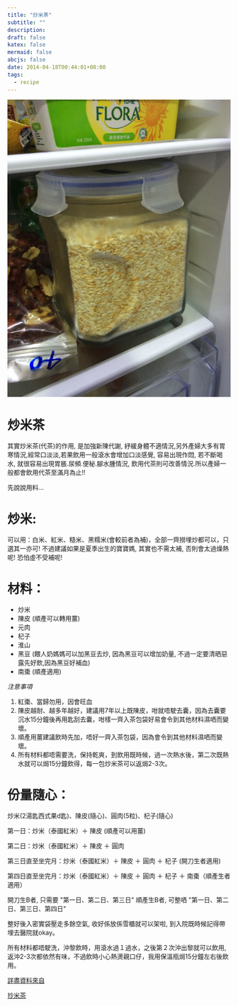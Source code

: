 ```yaml
---
title: "炒米茶"
subtitle: ""
description:
draft: false
katex: false
mermaid: false
abcjs: false
date: 2014-04-18T00:44:01+08:00
tags:
  - recipe
---
```



![photo][@1] 

#  炒米茶
其實炒米茶(代茶)的作用, 是加強新陳代謝, 紓緩身體不適情況,另外產婦大多有胃寒情況,經常口淡淡,若果飲用一般滾水會增加口淡感覺, 容易出現作悶, 若不斷喝水, 就很容易出現胃脹.尿頻.便秘.腳水腫情況, 飲用代茶則可改善情況.所以產婦一般都會飲用代茶至滿月為止!!

先說說用料...

# 炒米:

可以用：白米、紅米、糙米、黑糯米(會較前者為補)，全部一齊撈埋炒都可以，只選其一亦可! 不過建議如果是夏季出生的寶寶媽, 其實也不需太補, 否則會太過燥熱呢! 恐怕虛不受補呢!

# 材料：

- 炒米
- 陳皮 (順產可以轉用薑)
- 元肉
- 杞子
- 淮山
- 黑豆 (餵人奶媽媽可以加黑豆去炒, 因為黑豆可以增加奶量, 不過一定要清晒惡露先好飲,因為黑豆好補血)
- 南棗 (順產適用)

*注意事項*

1. 紅棗、當歸勿用，因會旺血
2. 陳皮越耐、越多年越好，建議用7年以上既陳皮，咁就唔駛去囊，因為去囊要沉水15分鐘後再用匙刮去囊，咁樣一齊入茶包袋好易會令到其他材料濕哂而變壞。
3.  順產用薑建議飲時先加，唔好一齊入茶包袋，因為會令到其他材料濕哂而變壞。
4.  所有材料都唔需要洗，保持乾爽，到飲用既時候，過一次熱水後，第二次既熱水就可以焗15分鐘飲得，每一包炒米茶可以返焗2-3次。

# 份量隨心：

炒米(2湯匙西式果d匙)、陳皮(隨心)、圓肉(5粒)、杞子(隨心)

第一日：炒米（泰國紅米）＋ 陳皮 (順產可以用薑)

第二日：炒米（泰國紅米）＋ 陳皮 ＋ 圓肉

第三日直至坐完月：炒米（泰國紅米）＋ 陳皮 ＋ 圓肉 ＋ 杞子 (開刀生者適用)

第四日直至坐完月：炒米（泰國紅米）＋ 陳皮 ＋ 圓肉 ＋ 杞子 ＋ 南棗（順產生者適用）

開刀生B者, 只需要 "第一日、第二日、第三日"
順產生B者, 可整哂 "第一日、第二日、第三日、第四日"

整好後入密實袋壓走多餘空氣, 收好係放係雪櫃就可以架啦, 到入院既時候記得帶埋去醫院就okay。

所有材料都唔駛洗，沖黎飲時，用滾水過１過水，之後第２次沖出黎就可以飲用, 返沖2-3次都依然有味，不過飲時小心熱燙親口仔，我用保溫瓶焗15分鐘左右後飲用。

[詳盡資料來自][@2]

[抄米茶][@3]

<!-- reference links -->

[@1]: /img/chao-mi-cha.jpeg
[@2]: http://www.baby-kingdom.com/forum.php?mod=viewthread&tid=5843905&extra=page%3D1
[@3]: http://welovehazel.mysinablog.com/index.php?op=ViewArticle&articleId=4091786
